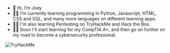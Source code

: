 - 👋 Hi, I’m Joey
- 👨‍💻 I’m currently learning programming in Python, Javascript, HTML, CSS and SQL, and many more languages on different learning apps. 
- 👨‍💻 I'm also learning Pentesting on TryHackMe and Hack the Box.
- 👨‍🎓 Soon I'll start learning for my CompTIA A+, and then go on further on my road to become a cybersecurity professional.

<img src="https://tryhackme-badges.s3.amazonaws.com/SJ22.png" alt="TryHackMe">

<!---
SJ-22-89/SJ-22-89 is a ✨ special ✨ repository because its `README.md` (this file) appears on your GitHub profile.
You can click the Preview link to take a look at your changes.
--->
